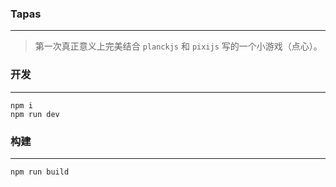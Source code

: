 ### Tapas
---
> 第一次真正意义上完美结合 `planckjs` 和 `pixijs` 写的一个小游戏（点心）。

### 开发
---
```
npm i
npm run dev
```

### 构建
---
```
npm run build
```
